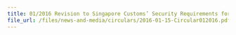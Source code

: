 ```yaml
---
title: 01/2016 Revision to Singapore Customs’ Security Requirements for Liquor and Tobacco Products
file_url: /files/news-and-media/circulars/2016-01-15-Circular012016.pdf
---
```

